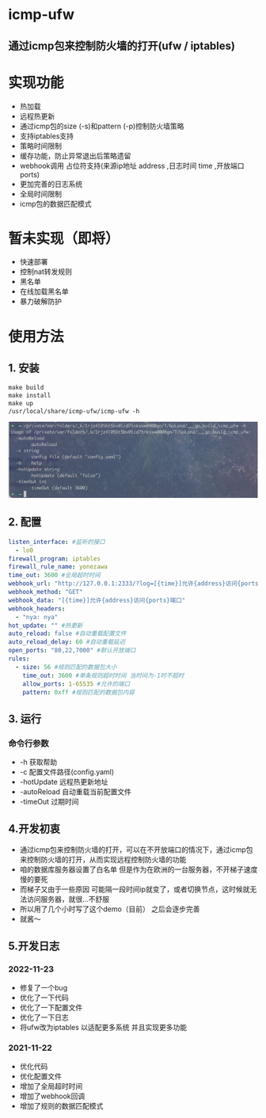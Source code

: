 # icmp-ufw
## 通过icmp包来控制防火墙的打开(ufw / iptables)

# 实现功能
- 热加载
- 远程热更新
- 通过icmp包的size (-s)和pattern (-p)控制防火墙策略
- 支持iptables支持
- 策略时间限制
- 缓存功能，防止异常退出后策略遗留
- webhook调用 占位符支持(来源ip地址 address ,日志时间 time ,开放端口 ports)
- 更加完善的日志系统
- 全局时间限制
- icmp包的数据匹配模式

# 暂未实现（即将）
- 快速部署
- 控制nat转发规则
- 黑名单
- 在线加载黑名单
- 暴力破解防护

# 使用方法
## 1. 安装
```shell
make build
make install
make up
/usr/local/share/icmp-ufw/icmp-ufw -h
```
![image](img.png)

## 2. 配置
```yaml
listen_interface: #监听的接口
  - lo0
firewall_program: iptables
firewall_rule_name: yonezawa
time_out: 3600 #全局超时时间
webhook_url: "http://127.0.0.1:2333/?log=[{time}]允许{address}访问{ports}端口"
webhook_method: "GET"
webhook_data: "[{time}]允许{address}访问{ports}端口"
webhook_headers:
  - "nya: nya"
hot_update: "" #热更新
auto_reload: false #自动重载配置文件
auto_reload_delay: 60 #自动重载延迟
open_ports: "80,22,7000" #默认开放端口
rules:
  - size: 56 #规则匹配的数据包大小
    time_out: 3600 #单条规则超时时间 当时间为-1时不超时
    allow_ports: 1-65535 #允许的端口
    pattern: 0xff #规则匹配的数据包内容
```

## 3. 运行
### 命令行参数
- -h 获取帮助
- -c 配置文件路径(config.yaml)
- -hotUpdate 远程热更新地址
- -autoReload 自动重载当前配置文件
- -timeOut 过期时间

## 4.开发初衷
- 通过icmp包来控制防火墙的打开，可以在不开放端口的情况下，通过icmp包来控制防火墙的打开，从而实现远程控制防火墙的功能
- 咱的数据库服务器设置了白名单 但是作为在欧洲的一台服务器，不开梯子速度慢的要死
- 而梯子又由于一些原因 可能隔一段时间ip就变了，或者切换节点，这时候就无法访问服务器，就很...不舒服
- 所以用了几个小时写了这个demo（目前） 之后会逐步完善
- 就酱～

## 5.开发日志
### 2022-11-23
- 修复了一个bug
- 优化了一下代码
- 优化了一下配置文件
- 优化了一下日志
- 将ufw改为iptables 以适配更多系统 并且实现更多功能

### 2021-11-22
- 优化代码
- 优化配置文件
- 增加了全局超时时间
- 增加了webhook回调
- 增加了规则的数据匹配模式